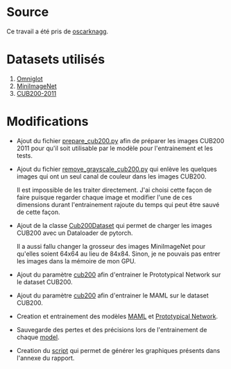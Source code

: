 # Source

Ce travail a été pris de [oscarknagg](https://github.com/oscarknagg/few-shot).

# Datasets utilisés

1. [Omniglot](https://github.com/brendenlake/omniglot/tree/master/python)
1. [MiniImageNet](https://drive.google.com/file/d/0B3Irx3uQNoBMQ1FlNXJsZUdYWEE/view)
1. [CUB200-2011](http://www.vision.caltech.edu/visipedia/CUB-200-2011.html)

# Modifications

* Ajout du fichier [prepare_cub200.py](./scripts/prepare_cub200.py) afin de préparer les images CUB200 2011 pour qu'il soit utilisable par le modèle pour l'entrainement et les tests.

* Ajout du fichier [remove_grayscale_cub200.py](./scripts/remove_grayscale_cub200.py) qui enlève les quelques images qui ont un seul canal de couleur dans les images CUB200.  
   
   Il est impossible de les traiter directement.  J'ai choisi cette façon de faire puisque regarder chaque image et modifier l'une de ces dimensions durant l'entrainement rajoute du temps qui peut être sauvé de cette façon.

* Ajout de la classe [Cub200Dataset](./few_shot/datasets.py) qui permet de charger les images CUB200 avec un Dataloader de pytorch.

   Il a aussi fallu changer la grosseur des images MiniImageNet pour qu'elles soient 64x64 au lieu de 84x84.  Sinon, je ne pouvais pas entrer les images dans la mémoire de mon GPU.

* Ajout du paramètre [cub200](./experiments/proto_nets.py) afin d'entrainer le Prototypical Network sur le dataset CUB200.

* Ajout du paramètre [cub200](./experiments/maml.py) afin d'entrainer le MAML sur le dataset CUB200.

* Creation et entrainement des modèles [MAML](./models/maml/) et [Prototypical Network](./models/proto_nets/).

* Sauvegarde des pertes et des précisions lors de l'entrainement de chaque [model](./logs/).

* Creation du [script](./graphmaker.ipynb) qui permet de générer les graphiques présents dans l'annexe du rapport.